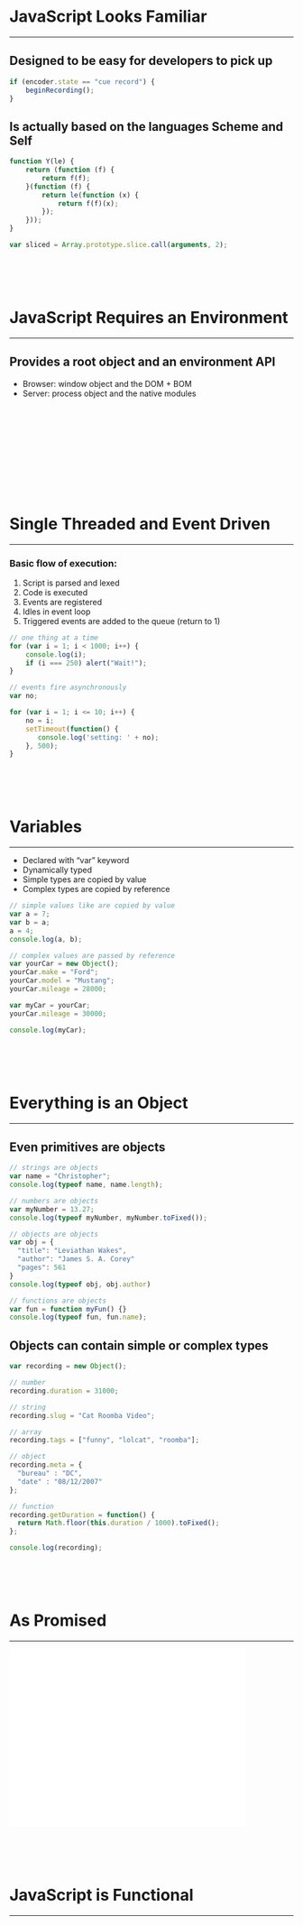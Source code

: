 # JavaScript Looks Familiar

***  

## __Designed to be easy for developers to pick up__  

```javascript
if (encoder.state == "cue record") {
    beginRecording();
}
```

## __Is actually based on the languages Scheme and Self__  

```javascript
function Y(le) {
    return (function (f) {
        return f(f);
    }(function (f) {
        return le(function (x) {
            return f(f)(x);
        });
    }));
}

var sliced = Array.prototype.slice.call(arguments, 2);
```
<br><br><br>

# JavaScript Requires an Environment  

***  

## __Provides a root object and an environment API__

* Browser: window object and the DOM + BOM  
* Server: process object and the native modules 

<br><br><br>
<br><br><br>
<br><br><br>

# Single Threaded and Event Driven 

***  

### Basic flow of execution: 
1. Script is parsed and lexed 
1. Code is executed 
1. Events are registered 
1. Idles in event loop 
1. Triggered events are added to the queue (return to 1) 

```javascript
// one thing at a time
for (var i = 1; i < 1000; i++) {
    console.log(i);
    if (i === 250) alert("Wait!");
}

// events fire asynchronously
var no;

for (var i = 1; i <= 10; i++) {
    no = i;
    setTimeout(function() {
       console.log('setting: ' + no);
    }, 500);
}
```

<br><br><br>

# Variables 

***  

* Declared with “var” keyword
* Dynamically typed
* Simple types are copied by value
* Complex types are copied by reference

```javascript
// simple values like are copied by value
var a = 7;
var b = a;
a = 4;
console.log(a, b);

// complex values are passed by reference
var yourCar = new Object();
yourCar.make = "Ford";
yourCar.model = "Mustang";
yourCar.mileage = 28000;

var myCar = yourCar;
yourCar.mileage = 30000;

console.log(myCar);
```

<br><br><br>

# Everything is an Object 

***  

## Even primitives are objects

```javascript
// strings are objects
var name = "Christopher";
console.log(typeof name, name.length);

// numbers are objects
var myNumber = 13.27;
console.log(typeof myNumber, myNumber.toFixed());

// objects are objects
var obj = {
  "title": "Leviathan Wakes",
  "author": "James S. A. Corey"
  "pages": 561
}
console.log(typeof obj, obj.author)

// functions are objects
var fun = function myFun() {}
console.log(typeof fun, fun.name);
```

## Objects can contain simple or complex types

```javascript
var recording = new Object();

// number
recording.duration = 31000;

// string
recording.slug = "Cat Roomba Video";

// array
recording.tags = ["funny", "lolcat", "roomba"];

// object
recording.meta = {
  "bureau" : "DC",
  "date" : "08/12/2007"
};

// function
recording.getDuration = function() {
  return Math.floor(this.duration / 1000).toFixed();
};

console.log(recording);
```
<br><br><br>

# As Promised

***  

<iframe width="420" height="315" src="//www.youtube.com/embed/wBqzjH91WFo" frameborder="0" allowfullscreen></iframe>

<br><br><br>

# JavaScript is Functional

***  





